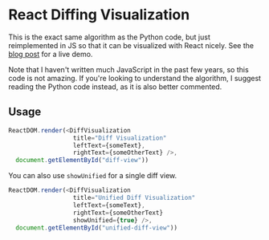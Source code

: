 # React Diffing Visualization

This is the exact same algorithm as the Python code, but just reimplemented in
JS so that it can be visualized with React nicely. See the [blog post](http://florian.github.io/diffing)
for a live demo.

Note that I haven't written much JavaScript in the past few years, so this
code is not amazing. If you're looking to understand the algorithm, I suggest
reading the Python code instead, as it is also better commented.

## Usage

```javascript
ReactDOM.render(<DiffVisualization
                  title="Diff Visualization"
                  leftText={someText},
                  rightText={someOtherText} />,
  document.getElementById("diff-view"))
```

You can also use `showUnified` for a single diff view.

```javascript
ReactDOM.render(<DiffVisualization
                  title="Unified Diff Visualization"
                  leftText={someText},
                  rightText={someOtherText}
                  showUnified={true} />,
  document.getElementById("unified-diff-view"))
```
